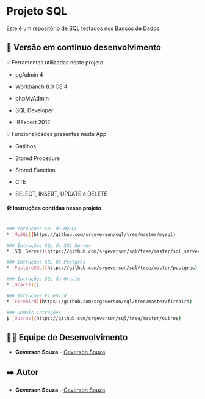 # Projeto SQL
Este é um repositório de SQL testados nos Bancos de Dados.

## 📌 Versão em continuo desenvolvimento

💡 Ferramentas utilizadas neste projeto

* pgAdmin 4

* Workbanch 8.0 CE 4

* phpMyAdmin

* SQL Developer

* IBExpert 2012

💡 Funcionalidades presentes neste App

* Gatilhos

* Stored Procedure

* Stored Function

* CTE

* SELECT, INSERT, UPDATE e DELETE

#### 🛠️ Instruções contidas nesse projeto

```bash

### Intruções SQL do MySQL
* [MySQL](https://github.com/srgeverson/sql/tree/master/mysql)

### Intruções SQL do SQL Server
* [SQL Server](https://github.com/srgeverson/sql/tree/master/sql_server)

### Intruções SQL do Postgres
* [PostgreSQL](https://github.com/srgeverson/sql/tree/master/postgres)

### Intruções SQL do Oracle
* [Oracle]()

### Intruções Firebird
* [Firebird](https://github.com/srgeverson/sql/tree/master/firebird)

### Demais intruções
$ [Outros](https://github.com/srgeverson/sql/tree/master/outros)

```

## 👨‍💻 Equipe de Desenvolvimento

* **Geverson Souza** - [Geverson Souza](https://www.linkedin.com/in/srgeverson/)

## ✒️ Autor

* **Geverson Souza** - [Geverson Souza](https://www.linkedin.com/in/srgeverson/)